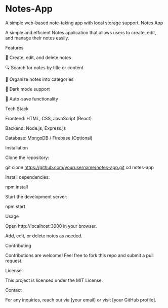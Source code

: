 # Notes-App
A simple web-based note-taking app with local storage support.
Notes App

A simple and efficient Notes application that allows users to create, edit, and manage their notes easily.

Features

📝 Create, edit, and delete notes

🔍 Search for notes by title or content

📁 Organize notes into categories

🌙 Dark mode support

💾 Auto-save functionality

Tech Stack

Frontend: HTML, CSS, JavaScript (React)

Backend: Node.js, Express.js

Database: MongoDB / Firebase (Optional)

Installation

Clone the repository:

git clone https://github.com/yourusername/notes-app.git
cd notes-app

Install dependencies:

npm install

Start the development server:

npm start

Usage

Open http://localhost:3000 in your browser.

Add, edit, or delete notes as needed.

Contributing

Contributions are welcome! Feel free to fork this repo and submit a pull request.

License

This project is licensed under the MIT License.

Contact

For any inquiries, reach out via [your email] or visit [your GitHub profile].

